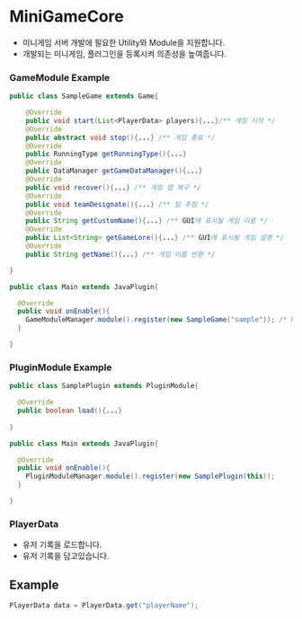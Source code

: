 # MiniGameCore
- 미니게임 서버 개발에 필요한 Utility와 Module을 지원합니다.
- 개발되는 미니게임, 플러그인을 등록시켜 의존성을 높여줍니다.

### GameModule Example
```java
public class SampleGame extends Game{

    @Override
    public void start(List<PlayerData> players){...}/** 게임 시작 */
    @Override
    public abstract void stop(){...} /** 게임 종료 */
    @Override    
    public RunningType getRunningType(){...}
    @Override
    public DataManager getGameDataManager(){...}
    @Override
    public void recover(){...} /** 게임 맵 복구 */
    @Override    
    public void teamDesignate(){...} /** 팀 추첨 */
    @Override
    public String getCustomName(){...} /** GUI에 표시될 게임 이름 */
    @Override
    public List<String> getGameLore(){...} /** GUI에 표시될 게임 설명 */
    @Override
    public String getName(){...} /** 게임 이름 반환 */

}
```
```java
public class Main extends JavaPlugin{

  @Override
  public void onEnable(){
    GameModuleManager.module().register(new SampleGame("sample")); /* Register GameModule */
  }

}
```

### PluginModule Example
```java
public class SamplePlugin extends PluginModule{

  @Override
  public boolean load(){...}
  
}
```
```java
public class Main extends JavaPlugin{

  @Override
  public void onEnable(){
    PluginModuleManager.module().register(new SamplePlugin(this));
  }

}
```
### PlayerData
- 유저 기록을 로드합니다.
- 유저 기록을 담고있습니다.
## Example
```java
PlayerData data = PlayerData.get("playerName");
```


